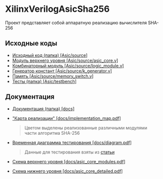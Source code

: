 # XilinxVerilogAsicSha256

Проект представляет собой аппаратную реализацию вычислителя SHA-256

## Исходные коды

- [Исходный код (папка) [Asic/source]](Asic/source)
- [Модуль верхнего уровня [Asic/source/asic_core.v]](Asic/source/asic_core.v)
- [Комбинаторный модуль [Asic/source/logic_module.v]](Asic/source/logic_module.v)
- [Генератор констант [Asic/source/k_generator.v]](Asic/source/k_generator.v)
- [Память [Asic/source/memory_switch.v]](Asic/source/memory_switch.v)
- [Тесты (папка) [Asic/testbench]](Asic/testbench)

## Документация

- [Документация (папка) [docs]](docs) 

- ["Карта реализации" [docs/implementation_map.pdf]](docs/implementation_map.pdf)

  > Цветом выделены реализованные различными модулями части алгоритма SHA-256

- [Временная диаграмма тестирования [docs/diagram.pdf]](docs/diagram.pdf)

  > Данные для тестирования взяты из [статьи](https://habr.com/ru/post/258181/)

- [Схема верхнего уровня [docs/asic_core_modules.pdf]](docs/asic_core_modules.pdf)

- [Схема нижнего уровня [docs/asic_core_detailed.pdf]](docs/asic_core_detailed.pdf)

